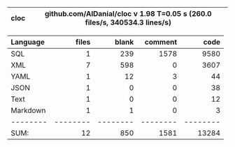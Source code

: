 cloc|github.com/AlDanial/cloc v 1.98  T=0.05 s (260.0 files/s, 340534.3 lines/s)
--- | ---

Language|files|blank|comment|code
:-------|-------:|-------:|-------:|-------:
SQL|1|239|1578|9580
XML|7|598|0|3607
YAML|1|12|3|44
JSON|1|0|0|38
Text|1|0|0|12
Markdown|1|1|0|3
--------|--------|--------|--------|--------
SUM:|12|850|1581|13284
